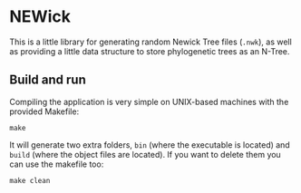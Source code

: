 # NEWick
This is a little library for generating random Newick Tree files (`.nwk`), as well as providing a little data structure to store phylogenetic trees as an N-Tree.
## Build and run
Compiling the application is very simple on UNIX-based machines with the provided Makefile:

```make``` 

It will generate two extra folders, `bin` (where the executable is located) and `build` (where the object files are located). If you want to delete them you can use the makefile too:

```make clean```
